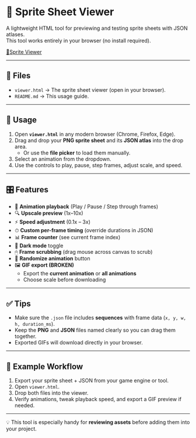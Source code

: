 # 🎨 Sprite Sheet Viewer

A lightweight HTML tool for previewing and testing sprite sheets with JSON atlases.  
This tool works entirely in your browser (no install required).
 
[🔗Sprite Viewer](https://radicallabsapp.github.io/development/Resources/SpriteViewer/viewer.html)

---

## 📂 Files
- `viewer.html` → The sprite sheet viewer (open in your browser).
- `README.md` → This usage guide.

---

## 🚀 Usage

1. Open **`viewer.html`** in any modern browser (Chrome, Firefox, Edge).  
2. Drag and drop your **PNG sprite sheet** and its **JSON atlas** into the drop area.  
   - Or use the **file picker** to load them manually.
3. Select an animation from the dropdown.  
4. Use the controls to play, pause, step frames, adjust scale, and speed.

---

## 🎛 Features
- 🔄 **Animation playback** (Play / Pause / Step through frames)  
- 🔍 **Upscale preview** (1x–10x)  
- ⚡ **Speed adjustment** (0.1x – 3x)  
- ⏱ **Custom per-frame timing** (override durations in JSON)  
- 📊 **Frame counter** (see current frame index)  
- 🌙 **Dark mode** toggle  
- 🖱 **Frame scrubbing** (drag mouse across canvas to scrub)  
- 🎲 **Randomize animation** button  
- 🖼 **GIF export (BROKEN)**  
  - Export the **current animation** or **all animations**  
  - Choose scale before downloading  

---

## ✅ Tips
- Make sure the `.json` file includes **sequences** with frame data (`x, y, w, h, duration_ms`).  
- Keep the **PNG** and **JSON** files named clearly so you can drag them together.  
- Exported GIFs will download directly in your browser.  

---

## 📌 Example Workflow
1. Export your sprite sheet + JSON from your game engine or tool.  
2. Open `viewer.html`.  
3. Drop both files into the viewer.  
4. Verify animations, tweak playback speed, and export a GIF preview if needed.  

---

💡 This tool is especially handy for **reviewing assets** before adding them into your project.  
